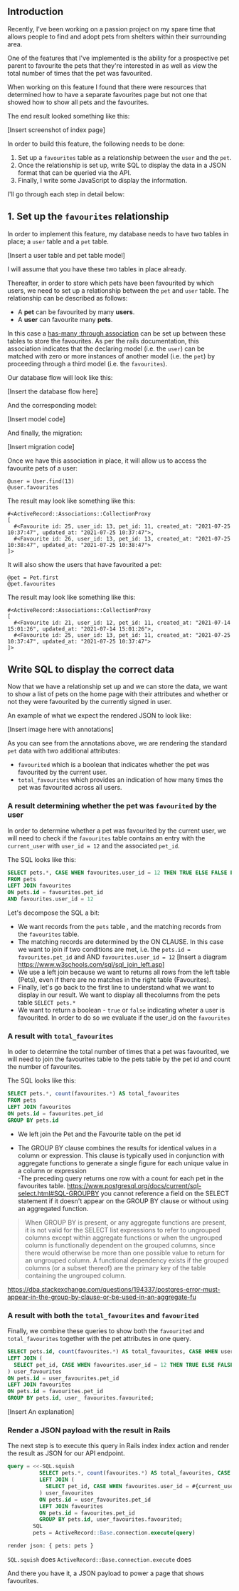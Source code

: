 ## Introduction

Recently, I've been working on a passion project on my spare time that allows people to find and adopt pets from shelters within their surrounding area.

One of the features that I've implemented is the ability for a prospective pet parent to favourite the pets that they're interested in as well as view the total number of times that the pet was favourited.


When working on this feature I found that there were resources that  determined how to have a separate favourites page but not one that showed how to show all pets and the favourites.

The end result looked something like this:

[Insert screenshot of index page]

In order to build this feature, the following needs to be done:
1. Set up a `favourites` table as a relationship between the `user` and the `pet`.
2. Once the relationship is set up, write SQL to display the data in a JSON format that can be queried via the API.
3. Finally, I write some JavaScript to display the information.

I'll go through each step in detail below:

## 1. Set up the `favourites` relationship

In order to implement this feature, my database needs to have two tables in place; a `user` table and a `pet` table.

[Insert a user table and pet table model]

I will assume that you have these two tables in place already.

Thereafter, in order to store which pets have been favourited by which users, we need to set up a relationship between the `pet` and `user` table. The relationship can be described as follows:

- A **pet** can be favourited by many **users**.
- A **user** can favourite many **pets**.

In this case a [has-many :through association](https://guides.rubyonrails.org/association_basics.html#the-has-many-through-association) can be set up between these tables to store the favourites. As per the rails documentation, this association indicates that the declaring model (i.e. the `user`) can be matched with zero or more instances of another model (i.e. the `pet`) by proceeding through a third model (i.e. the `favourites`).

Our database flow will look like this:

[Insert the database flow here]

And the corresponding model:

[Insert model code]

And finally, the migration:

[Insert migration code]

Once we have this association in place, it will allow us to access the favourite pets of a user:

```
@user = User.find(13)
@user.favourites
```

The result may look like something like this:
```
#<ActiveRecord::Associations::CollectionProxy
[
  #<Favourite id: 25, user_id: 13, pet_id: 11, created_at: "2021-07-25 10:37:47", updated_at: "2021-07-25 10:37:47">,
  #<Favourite id: 26, user_id: 13, pet_id: 13, created_at: "2021-07-25 10:38:47", updated_at: "2021-07-25 10:38:47">
]>
```

It will also show the users that have favourited a pet:

```
@pet = Pet.first
@pet.favourites
```

The result may look like something like this:

```
#<ActiveRecord::Associations::CollectionProxy
[
  #<Favourite id: 21, user_id: 12, pet_id: 11, created_at: "2021-07-14 15:01:26", updated_at: "2021-07-14 15:01:26">,
  #<Favourite id: 25, user_id: 13, pet_id: 11, created_at: "2021-07-25 10:37:47", updated_at: "2021-07-25 10:37:47">
]>
```

## Write SQL to display the correct data

Now that we have a relationship set up and we can store the data, we want to show a list of pets on the home page with their attributes and whether or not they were favourited by the currently signed in user.

An example of what we expect the rendered JSON to look like:

[Insert image here with annotations]

As you can see from the annotations above, we are rendering the standard `pet` data with two additional attributes:
- `favourited` which is a boolean that indicates whether the pet was favourited by the current user.
- `total_favourites` which provides an indication of how many times the pet was favourited across all users.

### A result determining whether the pet was `favourited` by the user

In order to determine whether a pet was favourited by the current user, we will need to check if the `favourites` table contains an entry with the `current_user` with `user_id = 12` and the associated `pet_id`.

The SQL looks like this:
<!-- maybe we can add a sql variable for current_user -->

```sql
SELECT pets.*, CASE WHEN favourites.user_id = 12 THEN TRUE ELSE FALSE END AS favourited
FROM pets
LEFT JOIN favourites
ON pets.id = favourites.pet_id
AND favourites.user_id = 12
```

Let's decompose the  SQL a bit:

- We want records from the `pets` table , and the matching records from the `favourites` table.  
- The matching records are determined by the ON CLAUSE. In this case we want to join if two conditions are met, i.e. the `pets.id = favourites.pet_id` and AND `favourites.user_id = 12`
[Insert a diagram https://www.w3schools.com/sql/sql_join_left.asp]
- We use a left join because we want to returns all rows from the left table (Pets), even if there are no matches in the right table (Favourites).
- Finally, let's go back to the first line to understand what we want to display in our result. We want to display all thecolumns from the pets table  `SELECT pets.*`
- We want to return a boolean - `true` or `false` indicating wheter a user is favourited. In order to do so we evaluate if the user_id on the `favourites`  


### A result with `total_favourites`

In oder to determine the total number of times that a pet was favourited, we will need to join the favourites table to the pets table by the pet id and count the number of favourites.

The SQL looks like this:
```sql
SELECT pets.*, count(favourites.*) AS total_favourites
FROM pets
LEFT JOIN favourites
ON pets.id = favourites.pet_id
GROUP BY pets.id
```

- We left join the Pet and the Favourite table on the pet id


- The GROUP BY clause combines the results for identical values in a column or expression. This clause is typically used in conjunction with aggregate functions to generate a single figure for each unique value in a column or expression   
-The preceding query returns one row with a count for each pet in the favourites table.
https://www.postgresql.org/docs/current/sql-select.html#SQL-GROUPBY
you cannot reference a field on the SELECT statement if it doesn't appear on the GROUP BY clause or without using an aggregated function.
> When GROUP BY is present, or any aggregate functions are present, it is not valid for the SELECT list expressions to refer to ungrouped columns except within aggregate functions or when the ungrouped column is functionally dependent on the grouped columns, since there would otherwise be more than one possible value to return for an ungrouped column. A functional dependency exists if the grouped columns (or a subset thereof) are the primary key of the table containing the ungrouped column.

https://dba.stackexchange.com/questions/194337/postgres-error-must-appear-in-the-group-by-clause-or-be-used-in-an-aggregate-fu


### A result with both the `total_favourites` and `favourited`

Finally, we combine these queries to show both the `favourited` and `total_favourites` together with the pet attributes in one query.


```sql
SELECT pets.id, count(favourites.*) AS total_favourites, CASE WHEN user_favourites.favourited THEN TRUE ELSE FALSE END AS favourited from pets
LEFT JOIN (
  SELECT pet_id, CASE WHEN favourites.user_id = 12 THEN TRUE ELSE FALSE END as favourited from favourites where user_id=12
) user_favourites
ON pets.id = user_favourites.pet_id
LEFT JOIN favourites
ON pets.id = favourites.pet_id
GROUP BY pets.id, user_ favourites.favourited;
```

[Insert An explanation]


### Render a JSON payload with the result in Rails

The next step is to execute this query in Rails index index action and render the result as JSON for our API endpoint.

```sql
query = <<-SQL.squish
          SELECT pets.*, count(favourites.*) AS total_favourites, CASE WHEN user_favourites.favourited THEN TRUE ELSE FALSE END AS favourited from pets
          LEFT JOIN (
            SELECT pet_id, CASE WHEN favourites.user_id = #{current_user.id} THEN TRUE ELSE FALSE END as favourited from favourites where user_id=#{current_user.id}
          ) user_favourites
          ON pets.id = user_favourites.pet_id
          LEFT JOIN favourites
          ON pets.id = favourites.pet_id
          GROUP BY pets.id, user_favourites.favourited;
        SQL
        pets = ActiveRecord::Base.connection.execute(query)

render json: { pets: pets }
```

`SQL.squish` does
`ActiveRecord::Base.connection.execute` does


And there you have it, a JSON payload to power a page that shows favourites.
